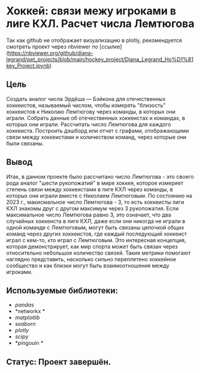 # Хоккей: связи межу игроками в лиге КХЛ. Расчет числа Лемтюгова

Так как github не отображает визуализацию в plotly, рекомендуется смотреть проект через nbviewer по [ссылке]
(https://nbviewer.org/github/diana-legrand/pet_projects/blob/main/hockey_project/Diana_Legrand_Ho%D1%81key_Project.ipynb)

## Цель

Создать аналог числа Эрдёша — Бэйкона для отечественных хоккеистов, называемый числом, чтобы измерять "близость" хоккеистов к Николаю Лемтюгову через команды, в которых они играли. Собрать данные об отечественных хоккеистах и командах, в которых они играли. Рассчитать число Лемтюгова для каждого хоккеиста. Построить дэшборд или отчет с графами, отображающими связи между хоккеистами и количеством команд, через которые они были связаны.

## Вывод

Итак, в данном проекте было рассчитано число Лемтюгова - это своего рода аналог "шести рукопожатий" в мире хоккея, которое измеряет степень связи между хоккеистами в лиге КХЛ через команды, в которых они играли вместе с Николаем Лемтюговым. По состоянию на 2023 г., макисмальное число Лемтюгова - 3, то есть хоккеисты лиги КХЛ знакомы друг с другом максимум через 3 рукопожатия. Если максимальное число Лемтюгова равно 3, это означает, что два случайных хоккеиста в лиге КХЛ, даже если они никогда не играли в одной команде с Лемтюговым, могут быть связаны цепочкой общих команд через других хоккеистов, где каждый последующий хоккеист играл с кем-то, кто играл с Лемтюговым. Это интересная концепция, которая демонстрирует, как мир спорта может быть связан через относительно небольшое количество связей. Такие метрики помогают наглядно представить, насколько сильно переплетено хоккейное сообщество и как близки могут быть взаимоотношения между игроками.

## Используемые библиотеки:
- *pandas*
- *networkx *
- *matplotlib*
- *seaborn*
- *plotly*
- *scipy*
- *pingouin *

## Статус: Проект завершён.